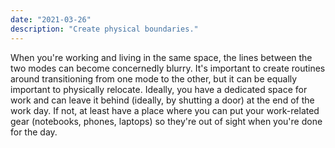 ```yaml
---
date: "2021-03-26"
description: "Create physical boundaries."
---
```


When you're working and living in the same space, the lines between the two modes can become concernedly blurry. It's important to create routines around transitioning from one mode to the other, but it can be equally important to physically relocate. Ideally, you have a dedicated space for work and can leave it behind (ideally, by shutting a door) at the end of the work day. If not, at least have a place where you can put your work-related gear (notebooks, phones, laptops) so they're out of sight when you're done for the day.